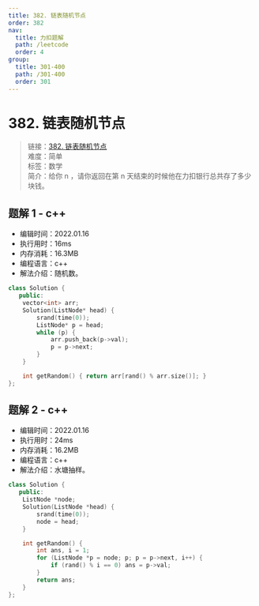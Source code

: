```yaml
---
title: 382. 链表随机节点
order: 382
nav:
  title: 力扣题解
  path: /leetcode
  order: 4
group:
  title: 301-400
  path: /301-400
  order: 301
---
```


# 382. 链表随机节点
    
> 链接：[382. 链表随机节点](https://leetcode-cn.com/problems/calculate-money-in-leetcode-bank/)  
> 难度：简单  
> 标签：数学  
> 简介：给你 n ，请你返回在第 n 天结束的时候他在力扣银行总共存了多少块钱。
      
## 题解 1 - c++
- 编辑时间：2022.01.16
- 执行用时：16ms
- 内存消耗：16.3MB
- 编程语言：c++
- 解法介绍：随机数。
```c++
class Solution {
   public:
    vector<int> arr;
    Solution(ListNode* head) {
        srand(time(0));
        ListNode* p = head;
        while (p) {
            arr.push_back(p->val);
            p = p->next;
        }
    }

    int getRandom() { return arr[rand() % arr.size()]; }
};
```

## 题解 2 - c++
- 编辑时间：2022.01.16
- 执行用时：24ms
- 内存消耗：16.2MB
- 编程语言：c++
- 解法介绍：水塘抽样。
```c++
class Solution {
   public:
    ListNode *node;
    Solution(ListNode *head) {
        srand(time(0));
        node = head;
    }

    int getRandom() {
        int ans, i = 1;
        for (ListNode *p = node; p; p = p->next, i++) {
            if (rand() % i == 0) ans = p->val;
        }
        return ans;
    }
};
```

      